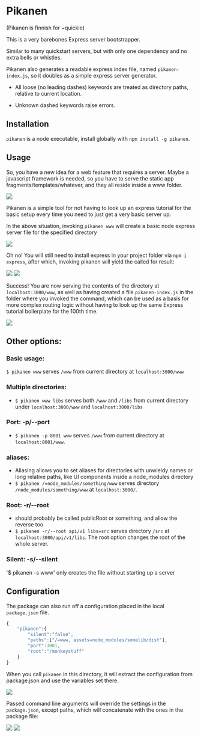 # Pikanen

(Pikanen is finnish for ~quickie)

This is a very barebones Express server bootstrapper.

Similar to many quickstart servers, but with only one dependency and no extra bells or whistles.

Pikanen also generates a readable express index file, named `pikanen-index.js`, so it doubles as a simple express server generator.

* All loose (no leading dashes) keywords are treated as directory paths, relative to current location.

* Unknown dashed keywords raise errors.

## Installation

`pikanen` is a node executable, install globally with `npm install -g pikanen`.

## Usage

So, you have a new idea for a web feature that requires a server. Maybe a javascript framework is needed, so you have to serve the static app fragments/templates/whatever, and they all reside inside a www folder.

![](/docs/one-off-js.png)



Pikanen is a simple tool for not having to look up an express tutorial for the basic setup every time you need to just get a very basic server up.

In the above situation, invoking `pikanen www` will create a basic node express server file for the specified directory


![](/docs/express-required.png)

Oh no!
You will still need to install express in your project folder via `npm i express`, after which, invoking pikanen will yield the called for result:

![](/docs/serving-www.png)
![](/docs/success-angular.png)

Success! You are now serving the contents of the directory at `localhost:3000/www`, as well as having created a file `pikanen-index.js` in the folder where you invoked the command, which can be used as a basis for more complex routing logic without having to look up the same Express tutorial boilerplate for the 100th time.

![](/docs/pikanen-index.png)



## Other options:

### Basic usage:

`$ pikanen www` serves `/www` from current directory at `localhost:3000/www`


### Multiple directories:
*   `$ pikanen www libs` serves both `/www` and `/libs` from current directory under `localhost:3000/www` and `localhost:3000/libs`

### Port: -p/--port
*   `$ pikanen -p 8001 www` serves `/www` from current directory at `localhost:8001/www`.

### aliases:
*   Aliasing allows you to set aliases for directories with unwieldy names or long relative paths, like UI components inside a node_modules directory
*   `$ pikanen /=node_modules/something/www` serves directory `/node_modules/something/www` at `localhost:3000/`.

### Root: -r/--root
*   should probably be called publicRoot or something, and allow the reverse too
*   `$ pikanen -r/--root api/v1 libs=src` serves directory `/src` at `localhost:3000/api/v1/libs`. The root option changes the root of the whole server.

### Silent: -s/--silent

'$ pikanen -s www' only creates the file without starting up a server

## Configuration

The package can also run off a configuration placed in the local `package.json` file.

```javascript
{
    "pikanen":{
        "silent":"false",
        "paths":["/=www, assets=node_modules/somelib/dist"],
        "port":3001,
        "root":"/monkeystuff"
    }
}
```
When you call `pikanen` in this directory, it will extract the configuration from package.json and use the variables set there.

![](/docs/conffed.png)

Passed command line arguments will override the settings in the `package.json`, except paths, which will concatenate with the ones in the package file:

![](/docs/override-conf.png)
![](/docs/override-port.png)
